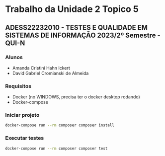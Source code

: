 # Trabalho da Unidade 2 Topico 5
## ADESS22232010 - TESTES E QUALIDADE EM SISTEMAS DE INFORMAÇÃO 2023/2º Semestre - QUI-N

### Alunos
- Amanda Cristini Hahn Ickert
- David Gabriel Cromianski de Almeida

### Requisitos

- Docker (no WINDOWS, precisa ter o docker desktop rodando)
- Docker-compose

### Iniciar projeto

``` bash
docker-compose run --rm composer composer install
```

### Executar testes
``` bash
docker-compose run --rm composer composer test
```

